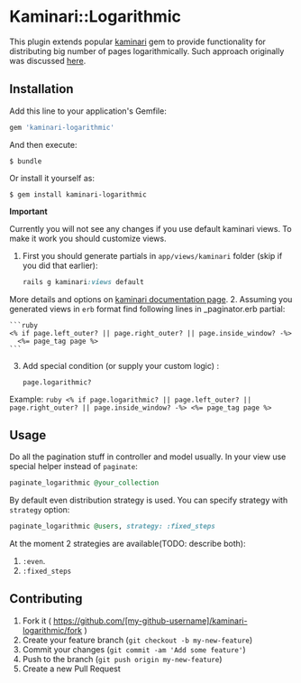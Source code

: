 # Kaminari::Logarithmic

This plugin extends popular [kaminari](https://github.com/amatsuda/kaminari) gem to provide functionality for distributing big number of pages logarithmically. Such approach originally was  discussed [here](http://stackoverflow.com/questions/7835752/how-to-do-page-navigation-for-many-many-pages-logarithmic-page-navigation).

## Installation

Add this line to your application's Gemfile:

```ruby
gem 'kaminari-logarithmic'
```

And then execute:

    $ bundle

Or install it yourself as:

    $ gem install kaminari-logarithmic

**Important**

 Currently you will not see any changes if you use default kaminari views. To make it work you should customize views.

1. First you should generate partials in `app/views/kaminari` folder (skip if you did that earlier):

    ```ruby
    rails g kaminari:views default
    ```
More details and options on [kaminari documentation page](https://github.com/amatsuda/kaminari).
2.  Assuming you generated views in `erb` format find following lines in  _paginator.erb partial:

    ```ruby
    <% if page.left_outer? || page.right_outer? || page.inside_window? -%>
      <%= page_tag page %>
    ```

3.  Add special condition (or supply your custom logic) :
    ```
    page.logarithmic?
    ```
  Example:
    ```ruby
    <% if page.logarithmic? || page.left_outer? || page.right_outer? || page.inside_window? -%>
      <%= page_tag page %>
    ```

## Usage

Do all the pagination stuff in controller and model usually. In your view use special helper instead of `paginate`:

```ruby
paginate_logarithmic @your_collection
```
By default even distribution strategy is used. You can specify strategy with `strategy` option:

```ruby
paginate_logarithmic @users, strategy: :fixed_steps
```
At the moment 2 strategies are available(TODO: describe both):

 1. `:even`.
 2. `:fixed_steps`

## Contributing

1. Fork it ( https://github.com/[my-github-username]/kaminari-logarithmic/fork )
2. Create your feature branch (`git checkout -b my-new-feature`)
3. Commit your changes (`git commit -am 'Add some feature'`)
4. Push to the branch (`git push origin my-new-feature`)
5. Create a new Pull Request
